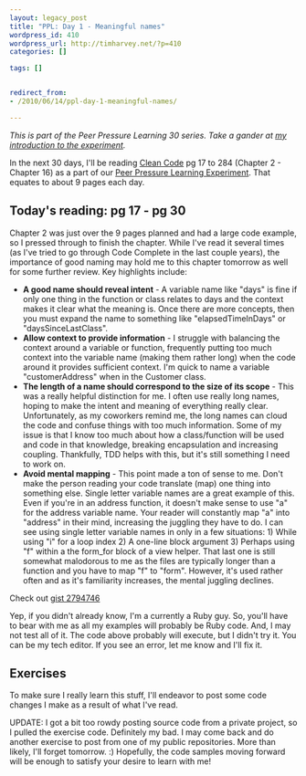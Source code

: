 ```yaml
---
layout: legacy_post
title: "PPL: Day 1 - Meaningful names"
wordpress_id: 410
wordpress_url: http://timharvey.net/?p=410
categories: []

tags: []


redirect_from:
- /2010/06/14/ppl-day-1-meaningful-names/

---
```

_This is part of the Peer Pressure Learning 30 series. Take a gander at [my introduction to the experiment](/2010/06/11/peer-pressure-learning-experiment/)._

In the next 30 days, I'll be reading [Clean Code](http://www.amazon.com/gp/product/0132350882?ie=UTF8&tag=timharvethebl-20&linkCode=as2&camp=1789&creative=390957&creativeASIN=0132350882) pg 17 to 284 (Chapter 2 - Chapter 16) as a part of our [Peer Pressure Learning Experiment](/2010/06/11/peer-pressure-learning-experiment/). That equates to about 9 pages each day.

## Today's reading: pg 17 - pg 30

Chapter 2 was just over the 9 pages planned and had a large code example, so I pressed through to finish the chapter. While I've read it several times (as I've tried to go through Code Complete in the last couple years), the importance of good naming may hold me to this chapter tomorrow as well for some further review. Key highlights include:

- **A good name should reveal intent** - A variable name like "days" is fine if only one thing in the function or class relates to days and the context makes it clear what the meaning is. Once there are more concepts, then you must expand the name to something like "elapsedTimeInDays" or "daysSinceLastClass".
- **Allow context to provide information** - I struggle with balancing the context around a variable or function, frequently putting too much context into the variable name (making them rather long) when the code around it provides sufficient context. I'm quick to name a variable "customerAddress" when in the Customer class.
- **The length of a name should correspond to the size of its scope** - This was a really helpful distinction for me. I often use really long names, hoping to make the intent and meaning of everything really clear. Unfortunately, as my coworkers remind me, the long names can cloud the code and confuse things with too much information. Some of my issue is that I know too much about how a class/function will be used and code in that knowledge, breaking encapsulation and increasing coupling. Thankfully, TDD helps with this, but it's still something I need to work on.
- **Avoid mental mapping** - This point made a ton of sense to me. Don't make the person reading your code translate (map) one thing into something else. Single letter variable names are a great example of this. Even if you're in an address function, it doesn't make sense to use "a" for the address variable name. Your reader will constantly map "a" into "address" in their mind, increasing the juggling they have to do. I can see using single letter variable names in only in a few situations: 1) While using "i" for a loop index 2) A one-line block argument 3) Perhaps using "f" within a the form_for block of a view helper. That last one is still somewhat malodorous to me as the files are typically longer than a function and you have to map "f" to "form". However, it's used rather often and as it's familiarity increases, the mental juggling declines.

Check out [gist 2794746](https://gist.github.com/2794746)

Yep, if you didn't already know, I'm a currently a Ruby guy. So, you'll have to bear with me as all my examples will probably be Ruby code. And, I may not test all of it. The code above probably will execute, but I didn't try it. You can be my tech editor. If you see an error, let me know and I'll fix it.

## Exercises

To make sure I really learn this stuff, I'll endeavor to post some code changes I make as a result of what I've read.

UPDATE: I got a bit too rowdy posting source code from a private project, so I pulled the exercise code. Definitely my bad. I may come back and do another exercise to post from one of my public repositories. More than likely, I'll forget tomorrow. :) Hopefully, the code samples moving forward will be enough to satisfy your desire to learn with me!
